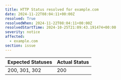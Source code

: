 ```yaml
---
title: HTTP Status resolved for example.com
date: 2024-11-22T08:04:11+00:00Z
resolved: True
resolvedWhen: 2024-11-22T08:04:11+00:00Z
resolvedStartTime: 2024-10-25T21:09:43.191474+00:00
severity: notice
affected:
  - example.com
section: issue
---
```


| Expected Statuses | Actual Status  |
|-------------------|----------------|
| 200, 301, 302 | 200 |
